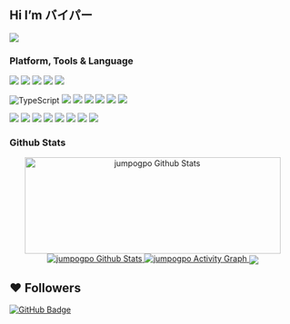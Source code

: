 ## Hi I’m バイパー

<p align="top">
    <a href="https://github.com/jumpogpo">
        <img src="https://count.getloli.com/get/@jumpogpo?theme=rule34">
    </a>
</p>

<!-- TODO: Make technologies links takes you to repositories -->
### Platform, Tools & Language

[![](https://img.shields.io/badge/macOS-Air%20M2%2013.6-292e33?style=flat-square&logo=apple&logoColor=ffffff)](https://www.apple.com/macos/big-sur/)
[![](https://img.shields.io/badge/iPhone-13%20ProMax-292e33?style=flat-square&logo=apple&logoColor=ffffff)](https://www.apple.com/)
[![](https://img.shields.io/badge/Windows-10-4e9eee?style=flat-square&logo=windows&logoColor=ffffff)](https://www.microsoft.com/windows/windows-10)
[![](https://img.shields.io/badge/Linux-Ubuntu%2022.04-E95420?style=flat-square&logo=linux&logoColor=ffffff)](https://ubuntu.com/)
[![](https://img.shields.io/badge/IDE-Visual%20Studio%20Code-blue?style=flat-square&logo=visual-studio-code&logoColor=ffffff)](https://code.visualstudio.com/)

![TypeScript](https://img.shields.io/badge/typescript-%23007ACC.svg?style=for-the-badge&logo=typescript&logoColor=white)
[![](https://img.shields.io/badge/Python-3670A0?style=flat-square&logo=python&logoColor=ffdd54)](https://www.python.org/)
[![](https://img.shields.io/badge/Lua-%232C2D72?style=flat-square&logo=lua&logoColor=ffffff)](https://www.lua.org/)
[![](https://img.shields.io/badge/-JavaScript-%23323330?style=flat-square&logo=javascript&logoColor=%23F7DF1E)](https://www.ecma-international.org/)
[![](https://img.shields.io/badge/-Node.js-6DA55F?style=flat-square&logo=node.js&logoColor=ffffff)](https://nodejs.org/)
[![](https://img.shields.io/badge/-Golang-%2300ADD8?style=flat-square&logo=go&logoColor=ffffff)](https://go.dev/)
[![](https://img.shields.io/badge/-Java-%23ED8B00?style=flat-square&logo=openjdk&logoColor=ffffff)](https://www.java.com/en/)

[![](https://img.shields.io/badge/NestJS-%23E0234E?style=flat-square&logo=Nestjs&logoColor=ffffff)](https://nestjs.com/)
[![](https://img.shields.io/badge/MySQL-%2300f?style=flat-square&logo=mysql&logoColor=ffffff)](https://www.mysql.com/)
[![](https://img.shields.io/badge/-MongoDB-%234ea94b?style=flat-square&logo=mongodb&logoColor=ffffff)](https://www.mongodb.com/)
[![](https://img.shields.io/badge/-NPM-%23CB3837?style=flat-square&logo=npm&logoColor=ffffff)](https://npmjs.com/)
[![](https://img.shields.io/badge/-Git-%23F05033?style=flat-square&logo=git&logoColor=ffffff)](https://git-scm.com/)
[![](https://img.shields.io/badge/-Linux-FCC624?style=flat-square&logo=linux&logoColor=black)](https://www.linuxfoundation.org/)
[![](https://img.shields.io/badge/-GitHub-%23121011?style=flat-square&logo=github&logoColor=ffffff)](https://github.com/)
[![](https://img.shields.io/badge/-GitLab-%23181717?style=flat-square&logo=gitlab&logoColor=ffffff)](https://gitlab.com/)

### Github Stats

<p align="center">
    <a href="https://github.com/jumpogpo/">
        <img width=450 height=170 alt="jumpogpo Github Stats" src="https://github-readme-stats.vercel.app/api?username=jumpogpo&theme=dark&show_icons=true&hide_border=true&count_private=true"/>
    </a>
    <a href="https://github.com/jumpogpo/">
        <img alt="jumpogpo Github Stats" src="https://github-readme-stats.vercel.app/api/top-langs/?username=jumpogpo&theme=dark&layout=compact&hide_border=true&count_private=true"/>
    </a>
    <a href="https://github.com/jumpogpo/">
        <img alt="jumpogpo Activity Graph" src="https://github-readme-activity-graph.vercel.app/graph?theme=dark&color=b5b5b5&hide_border=true&bg_color=0000&point=78fe96&username=jumpogpo&line=ffffff"/>
    </a>
    <img align="center" src="https://discord.c99.nl/widget/theme-3/432049960012349450.png"><br>
</p>

## ❤ Followers
<!-- <a href="https://github.com/jumpogpo/">
    ## <img src="https://komarev.com/ghpvc/?username=jumpogpo">
## </a> -->
<a href="https://github.com/jumpogpo/">
    <img src="https://img.shields.io/github/followers/jumpogpo?label=Followers&style=social" alt="GitHub Badge">
</a>
